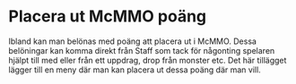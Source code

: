 # Placera ut McMMO poäng
Ibland kan man belönas med poäng att placera ut i McMMO. Dessa belöningar kan komma direkt från Staff som tack för någonting spelaren hjälpt till med eller från ett uppdrag, drop från monster etc.
Det här tillägget lägger till en meny där man kan placera ut dessa poäng där man vill. 
